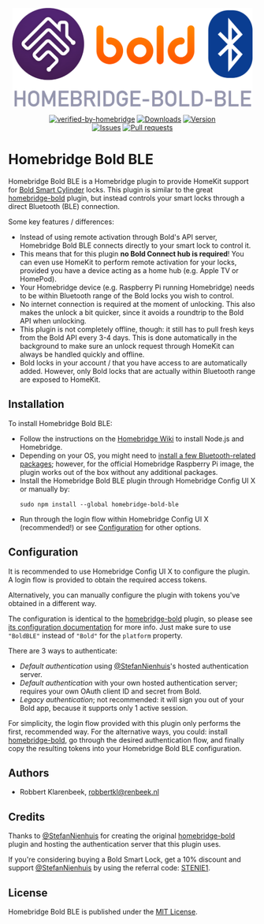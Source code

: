 <p align="center">
  <img src="homebridge-bold-ble.png" height="200">  
</p>

<span align="center">

[![verified-by-homebridge](https://badgen.net/badge/homebridge/verified/purple)](https://github.com/homebridge/homebridge/wiki/Verified-Plugins)
[![Downloads](https://img.shields.io/npm/dt/homebridge-bold-ble)](https://www.npmjs.com/package/homebridge-bold-ble)
[![Version](https://img.shields.io/npm/v/homebridge-bold-ble)](https://www.npmjs.com/package/homebridge-bold-ble)
<br/>
[![Issues](https://img.shields.io/github/issues/robbertkl/homebridge-bold-ble)](https://github.com/robbertkl/homebridge-bold-ble/issues)
[![Pull requests](https://img.shields.io/github/issues-pr/robbertkl/homebridge-bold-ble)](https://github.com/robbertkl/homebridge-bold-ble/pulls)

</span>

# Homebridge Bold BLE

Homebridge Bold BLE is a Homebridge plugin to provide HomeKit support for [Bold Smart Cylinder](https://boldsmartlock.com) locks. This plugin is similar to the great [homebridge-bold](https://github.com/StefanNienhuis/homebridge-bold) plugin, but instead controls your smart locks through a direct Bluetooth (BLE) connection.

Some key features / differences:

- Instead of using remote activation through Bold's API server, Homebridge Bold BLE connects directly to your smart lock to control it.
- This means that for this plugin **no Bold Connect hub is required**! You can even use HomeKit to perform remote activation for your locks, provided you have a device acting as a home hub (e.g. Apple TV or HomePod).
- Your Homebridge device (e.g. Raspberry Pi running Homebridge) needs to be within Bluetooth range of the Bold locks you wish to control.
- No internet connection is required at the moment of unlocking. This also makes the unlock a bit quicker, since it avoids a roundtrip to the Bold API when unlocking.
- This plugin is not completely offline, though: it still has to pull fresh keys from the Bold API every 3-4 days. This is done automatically in the background to make sure an unlock request through HomeKit can always be handled quickly and offline.
- Bold locks in your account / that you have access to are automatically added. However, only Bold locks that are actually within Bluetooth range are exposed to HomeKit.

## Installation

To install Homebridge Bold BLE:

- Follow the instructions on the [Homebridge Wiki](https://github.com/homebridge/homebridge/wiki) to install Node.js and Homebridge.
- Depending on your OS, you might need to [install a few Bluetooth-related packages](https://github.com/noble/noble#prerequisites); however, for the official Homebridge Raspberry Pi image, the plugin works out of the box without any additional packages.
- Install the Homebridge Bold BLE plugin through Homebridge Config UI X or manually by:
  ```
  sudo npm install --global homebridge-bold-ble
  ```
- Run through the login flow within Homebridge Config UI X (recommended!) or see [Configuration](#configuration) for other options.

## Configuration

It is recommended to use Homebridge Config UI X to configure the plugin. A login flow is provided to obtain the required access tokens.

Alternatively, you can manually configure the plugin with tokens you've obtained in a different way.

The configuration is identical to the [homebridge-bold](https://github.com/StefanNienhuis/homebridge-bold) plugin, so please see [its configuration documentation](https://github.com/StefanNienhuis/homebridge-bold#configuration) for more info. Just make sure to use `"BoldBLE"` instead of `"Bold"` for the `platform` property.

There are 3 ways to authenticate:

- _Default authentication_ using [@StefanNienhuis](https://github.com/StefanNienhuis)'s hosted authentication server.
- _Default authentication_ with your own hosted authentication server; requires your own OAuth client ID and secret from Bold.
- _Legacy authentication_; not recommended: it will sign you out of your Bold app, because it supports only 1 active session.

For simplicity, the login flow provided with this plugin only performs the first, recommended way. For the alternative ways, you could: install [homebridge-bold](https://github.com/StefanNienhuis/homebridge-bold), go through the desired authentication flow, and finally copy the resulting tokens into your Homebridge Bold BLE configuration.

## Authors

- Robbert Klarenbeek, <robbertkl@renbeek.nl>

## Credits

Thanks to [@StefanNienhuis](https://github.com/StefanNienhuis) for creating the original [homebridge-bold](https://github.com/StefanNienhuis/homebridge-bold) plugin and hosting the authentication server that this plugin uses.

If you're considering buying a Bold Smart Lock, get a 10% discount and support [@StefanNienhuis](https://github.com/StefanNienhuis) by using the referral code: [STENIE1](https://boldsmartlock.com/?referral-code=STENIE1).

## License

Homebridge Bold BLE is published under the [MIT License](http://www.opensource.org/licenses/mit-license.php).
